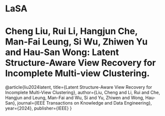 # LaSA

# Cheng Liu, Rui Li, Hangjun Che, Man-Fai Leung, Si Wu, Zhiwen Yu and Hau-San Wong: Latent Structure-Aware View Recovery for Incomplete Multi-view Clustering.

@article{liu2024latent,
  title={Latent Structure-Aware View Recovery for Incomplete Multi-View Clustering},
  author={Liu, Cheng and Li, Rui and Che, Hangjun and Leung, Man-Fai and Wu, Si and Yu, Zhiwen and Wong, Hau-San},
  journal={IEEE Transactions on Knowledge and Data Engineering},
  year={2024},
  publisher={IEEE}
}
